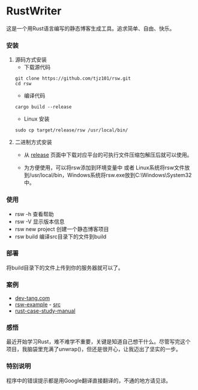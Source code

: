 # RustWriter
这是一个用Rust语言编写的静态博客生成工具。追求简单、自由、快乐。

### 安装
1. 源码方式安装
    - 下载源代码
	```
	git clone https://github.com/tjz101/rsw.git
	cd rsw
	```
    - 编译代码
	```
	cargo build --release
	```
    - Linux 安装
	```
	sudo cp target/release/rsw /usr/local/bin/
	```
2.  二进制方式安装
    - 从 [release](https://github.com/tjz101/rsw/releases) 页面中下载对应平台的可执行文件压缩包解压后就可以使用。
	
    - 为方便使用，可以将rsw添加到环境变量中 或者 Linux系统将rsw文件放到/usr/local/bin，Windows系统将rsw.exe放到C:\Windows\System32中。

### 使用

- rsw -h 查看帮助
- rsw -V 显示版本信息
- rsw new project 创建一个静态博客项目
- rsw build 编译src目录下的文件到build

### 部署
将build目录下的文件上传到你的服务器就可以了。

### 案例
- [dev-tang.com](https://dev-tang.com/)
- [rsw-example](http://dev-tang.gitee.io/pages/rsw-example/) - [src](https://github.com/tjz101/rsw-example)
- [rust-case-study-manual](https://www.irust.org/rust-case-study-manual/)

### 感悟
最近开始学习Rust，难不难学不重要，关键是知道自己想干什么。尽管写完这个项目，我脑袋里充满了unwrap()，但还是很开心，让我迈出了坚实的一步。

### 特别说明
程序中的错误提示都是用Google翻译直接翻译的，不通的地方请见谅。
